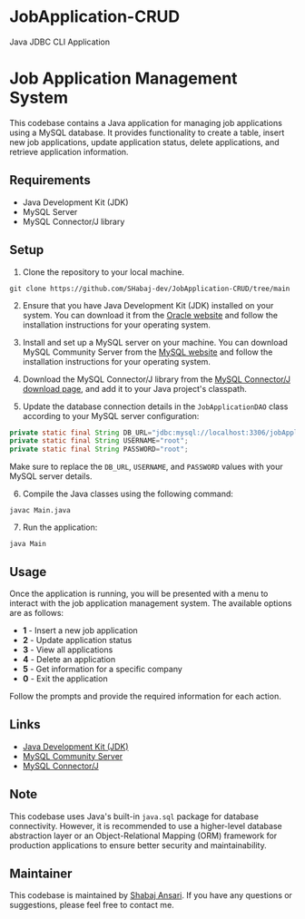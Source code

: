 # JobApplication-CRUD

Java JDBC CLI Application

# Job Application Management System

This codebase contains a Java application for managing job applications using a MySQL database. It provides
functionality to create a table, insert new job applications, update application status, delete applications, and
retrieve application information.

## Requirements

- Java Development Kit (JDK)
- MySQL Server
- MySQL Connector/J library

## Setup

1. Clone the repository to your local machine.

```shell
git clone https://github.com/SHabaj-dev/JobApplication-CRUD/tree/main
```

2. Ensure that you have Java Development Kit (JDK) installed on your system. You can download it from
   the [Oracle website](https://www.oracle.com/java/technologies/javase-jdk11-downloads.html) and follow the
   installation instructions for your operating system.

3. Install and set up a MySQL server on your machine. You can download MySQL Community Server from
   the [MySQL website](https://dev.mysql.com/downloads/mysql/) and follow the installation instructions for your
   operating system.

4. Download the MySQL Connector/J library from
   the [MySQL Connector/J download page](https://dev.mysql.com/downloads/connector/j/), and add it to your Java
   project's classpath.

5. Update the database connection details in the `JobApplicationDAO` class according to your MySQL server configuration:

```java
private static final String DB_URL="jdbc:mysql://localhost:3306/jobApplications";
private static final String USERNAME="root";
private static final String PASSWORD="root";
```

Make sure to replace the `DB_URL`, `USERNAME`, and `PASSWORD` values with your MySQL server details.

6. Compile the Java classes using the following command:

```shell
javac Main.java
```

7. Run the application:

```shell
java Main
```

## Usage

Once the application is running, you will be presented with a menu to interact with the job application management
system. The available options are as follows:

- **1** - Insert a new job application
- **2** - Update application status
- **3** - View all applications
- **4** - Delete an application
- **5** - Get information for a specific company
- **0** - Exit the application

Follow the prompts and provide the required information for each action.

## Links

- [Java Development Kit (JDK)](https://www.oracle.com/java/technologies/javase-jdk11-downloads.html)
- [MySQL Community Server](https://dev.mysql.com/downloads/mysql/)
- [MySQL Connector/J](https://dev.mysql.com/downloads/connector/j/)

## Note

This codebase uses Java's built-in `java.sql` package for database connectivity. However, it is recommended to use a
higher-level database abstraction layer or an Object-Relational Mapping (ORM) framework for production applications to
ensure better security and maintainability.

## Maintainer

This codebase is maintained by [Shabaj Ansari](https://github.com/SHabaj-dev). If you have any questions or suggestions,
please feel free to contact me.
